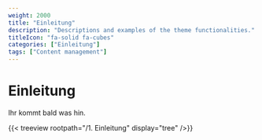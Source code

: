 ```yaml
---
weight: 2000
title: "Einleitung"
description: "Descriptions and examples of the theme functionalities."
titleIcon: "fa-solid fa-cubes"
categories: ["Einleitung"]
tags: ["Content management"]
---
```


# Einleitung

Ihr kommt bald was hin.

{{< treeview
    rootpath="/1. Einleitung"
    display="tree"
/>}}